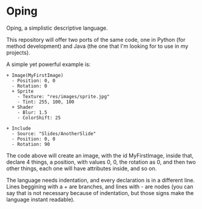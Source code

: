 # Oping
Oping, a simplistic descriptive language.

This repository will offer two ports of the same code, one in Python (for method development) and Java (the one that I'm looking for to use in my projects).

A simple yet powerful example is:

```
+ Image(MyFirstImage)
  - Position: 0, 0
  - Rotation: 0
  + Sprite
    - Texture: "res/images/sprite.jpg"
    - Tint: 255, 100, 100
  + Shader
    - Blur: 1.5
    - ColorShift: 25

+ Include
  - Source: "Slides/AnotherSlide"
  - Position: 0, 0
  - Rotation: 90
```

The code above will create an image, with the id MyFirstImage, inside that, declare 4 things, a position, with values 0, 0, the rotation as 0, and then two other things, each one will have attributes inside, and so on.

The language needs indentation, and every declaration is in a different line. Lines beggining with a + are branches, and lines with - are nodes (you can say that is not necessary because of indentation, but those signs make the language instant readable).
